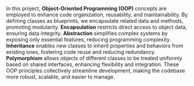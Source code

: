 
In this project, **Object-Oriented Programming (OOP)** concepts are employed to enhance code organization, reusability, and maintainability. By defining classes as blueprints, we encapsulate related data and methods, promoting modularity. **Encapsulation** restricts direct access to object data, ensuring data integrity. **Abstraction** simplifies complex systems by exposing only essential features, reducing programming complexity. **Inheritance** enables new classes to inherit properties and behaviors from existing ones, fostering code reuse and reducing redundancy. **Polymorphism** allows objects of different classes to be treated uniformly based on shared interfaces, enhancing flexibility and integration. These OOP principles collectively streamline development, making the codebase more robust, scalable, and easier to manage.
